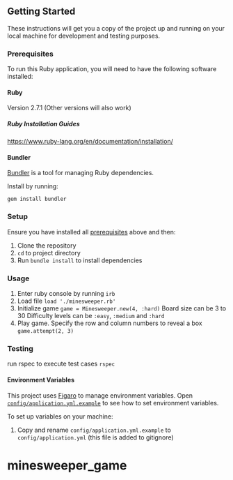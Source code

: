 ## Getting Started

These instructions will get you a copy of the project up and running on your
local machine for development and testing purposes.

### Prerequisites

To run this Ruby application, you will need to have the following software installed:

#### Ruby
Version 2.7.1 (Other versions will also work)


##### Ruby Installation Guides

https://www.ruby-lang.org/en/documentation/installation/

#### Bundler

[Bundler](https://bundler.io/) is a tool for managing Ruby dependencies.

Install by running:

```
gem install bundler
```

### Setup

Ensure you have installed all [prerequisites](#prerequisites) above and then:

1. Clone the repository
2. `cd` to project directory
3. Run `bundle install` to install dependencies

### Usage
1. Enter ruby console by running `irb`
2. Load file `load './minesweeper.rb'`
3. Initialize game
`game = Minesweeper.new(4, :hard)`
Board size can be 3 to 30
Difficulty levels can be `:easy`, `:medium` and `:hard`
4. Play game. Specify the row and column numbers to reveal a box
`game.attempt(2, 3)`

### Testing
run rspec to execute test cases
`rspec`

#### Environment Variables

This project uses [Figaro](https://github.com/laserlemon/figaro) to manage
environment variables.
Open [`config/application.yml.example`](config/application.yml.example) to see
how to set environment variables.

To set up variables on your machine:

1. Copy and rename `config/application.yml.example` to `config/application.yml`
   (this file is added to gitignore)
# minesweeper_game
